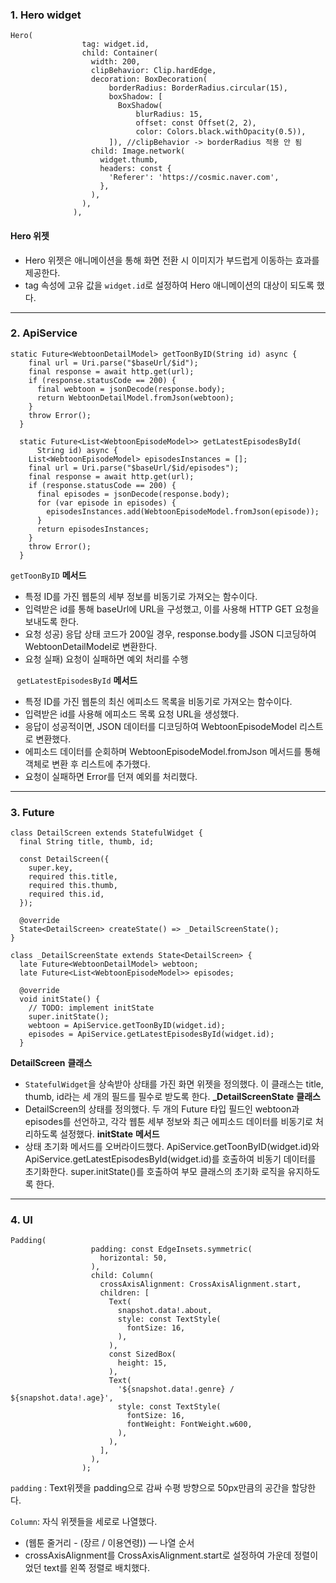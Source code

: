 
### 1. Hero widget
```
Hero(
                tag: widget.id,
                child: Container(
                  width: 200,
                  clipBehavior: Clip.hardEdge,
                  decoration: BoxDecoration(
                      borderRadius: BorderRadius.circular(15),
                      boxShadow: [
                        BoxShadow(
                            blurRadius: 15,
                            offset: const Offset(2, 2),
                            color: Colors.black.withOpacity(0.5)),
                      ]), //clipBehavior -> borderRadius 적용 안 됨
                  child: Image.network(
                    widget.thumb,
                    headers: const {
                      'Referer': 'https://cosmic.naver.com',
                    },
                  ),
                ),
              ),

```

#### Hero **위젯**
- Hero 위젯은 애니메이션을 통해 화면 전환 시 이미지가 부드럽게 이동하는 효과를 제공한다.
- tag 속성에 고유 값을 `widget.id`로 설정하여 Hero 애니메이션의 대상이 되도록 했다.


-----------

### 2. ApiService
```
static Future<WebtoonDetailModel> getToonByID(String id) async {
    final url = Uri.parse("$baseUrl/$id");
    final response = await http.get(url);
    if (response.statusCode == 200) {
      final webtoon = jsonDecode(response.body);
      return WebtoonDetailModel.fromJson(webtoon);
    }
    throw Error();
  }

  static Future<List<WebtoonEpisodeModel>> getLatestEpisodesById(
      String id) async {
    List<WebtoonEpisodeModel> episodesInstances = [];
    final url = Uri.parse("$baseUrl/$id/episodes");
    final response = await http.get(url);
    if (response.statusCode == 200) {
      final episodes = jsonDecode(response.body);
      for (var episode in episodes) {
        episodesInstances.add(WebtoonEpisodeModel.fromJson(episode));
      }
      return episodesInstances;
    }
    throw Error();
  }

```

`getToonByID` **메서드**
* 특정 ID를 가진 웹툰의 세부 정보를 비동기로 가져오는 함수이다.
* 입력받은 id를 통해 baseUrl에 URL을 구성했고, 이를 사용해 HTTP GET 요청을 보내도록 한다. 
* 요청 성공) 응답 상태 코드가 200일 경우, response.body를 JSON 디코딩하여 WebtoonDetailModel로 변환한다. 
* 요청 실패) 요청이 실패하면 예외 처리를 수행

⠀`getLatestEpisodesById` **메서드**
* 특정 ID를 가진 웹툰의 최신 에피소드 목록을 비동기로 가져오는 함수이다.
* 입력받은 id를 사용해 에피소드 목록 요청 URL을 생성했다.
* 응답이 성공적이면, JSON 데이터를 디코딩하여 WebtoonEpisodeModel 리스트로 변환했다.
* 에피소드 데이터를 순회하며 WebtoonEpisodeModel.fromJson 메서드를 통해 객체로 변환 후 리스트에 추가했다.
* 요청이 실패하면 Error를 던져 예외를 처리했다.



-----------

### 3. Future
```
class DetailScreen extends StatefulWidget {
  final String title, thumb, id;

  const DetailScreen({
    super.key,
    required this.title,
    required this.thumb,
    required this.id,
  });

  @override
  State<DetailScreen> createState() => _DetailScreenState();
}

class _DetailScreenState extends State<DetailScreen> {
  late Future<WebtoonDetailModel> webtoon;
  late Future<List<WebtoonEpisodeModel>> episodes;

  @override
  void initState() {
    // TODO: implement initState
    super.initState();
    webtoon = ApiService.getToonByID(widget.id);
    episodes = ApiService.getLatestEpisodesById(widget.id);
  }

```
**DetailScreen** **클래스**
- `StatefulWidget`을 상속받아 상태를 가진 화면 위젯을 정의했다. 이 클래스는 title, thumb, id라는 세 개의 필드를 필수로 받도록 한다. 
**_DetailScreenState** **클래스**
- DetailScreen의 상태를 정의했다. 두 개의 Future 타입 필드인 webtoon과 episodes를 선언하고, 각각 웹툰 세부 정보와 최근 에피소드 데이터를 비동기로 처리하도록 설정했다.
**initState** **메서드**
- 상태 초기화 메서드를 오버라이드했다. ApiService.getToonByID(widget.id)와 ApiService.getLatestEpisodesById(widget.id)를 호출하여 비동기 데이터를 초기화한다. super.initState()를 호출하여 부모 클래스의 초기화 로직을 유지하도록 한다. 


------------

### 4. UI
```
Padding(
                  padding: const EdgeInsets.symmetric(
                    horizontal: 50,
                  ),
                  child: Column(
                    crossAxisAlignment: CrossAxisAlignment.start,
                    children: [
                      Text(
                        snapshot.data!.about,
                        style: const TextStyle(
                          fontSize: 16,
                        ),
                      ),
                      const SizedBox(
                        height: 15,
                      ),
                      Text(
                        '${snapshot.data!.genre} / ${snapshot.data!.age}',
                        style: const TextStyle(
                          fontSize: 16,
                          fontWeight: FontWeight.w600,
                        ),
                      ),
                    ],
                  ),
                );

```

`padding`  : Text위젯을 padding으로  감싸 수평 방향으로 50px만큼의 공간을 할당한다.  

`Column`: 자식 위젯들을 세로로 나열했다. 
- (웹툰 줄거리 - (장르 / 이용연령)) — 나열 순서
- crossAxisAlignment를 CrossAxisAlignment.start로 설정하여 가운데 정렬이었던 text를 왼쪽 정렬로 배치했다.
